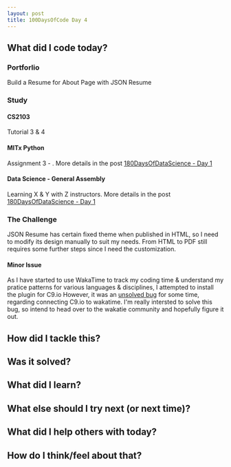 ```yaml
---
layout: post
title: 100DaysOfCode Day 4
---
```


## What did I code today?

### Portforlio
Build a Resume for About Page with JSON Resume

### Study

#### CS2103
Tutorial 3 & 4

#### MITx Python
Assignment 3 - . More details in the post [180DaysOfDataScience - Day 1]()


#### Data Science - General Assembly
Learning X & Y with Z instructors. More details in the post [180DaysOfDataScience - Day 1]()

### The Challenge
JSON Resume has certain fixed theme when published in HTML, so I need to modify its design manually to suit my needs.
From HTML to PDF still requires some further steps since I need the customization.

#### Minor Issue
As I have started to use WakaTime to track my coding time & understand my pratice patterns for various languages & disciplines, I attempted to install the plugin for C9.io
However, it was an [unsolved bug]() for some time, regarding connecting C9.io to wakatime. I'm really intersted to solve this bug, 
so intend to head over to the wakatie community and hopefully figure it out.

## How did I tackle this?


## Was it solved?


## What did I learn?


## What else should I try next (or next time)?


## What did I help others with today?


## How do I think/feel about that?

